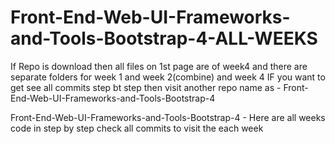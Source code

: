# Front-End-Web-UI-Frameworks-and-Tools-Bootstrap-4-ALL-WEEKS

If Repo is download then all files on 1st page are of week4 and there are separate folders for week 1 and week 2(combine) and week 4
IF you want to get see all commits step bt step then visit another repo name as - Front-End-Web-UI-Frameworks-and-Tools-Bootstrap-4

Front-End-Web-UI-Frameworks-and-Tools-Bootstrap-4 - Here are all weeks code in step by step check all commits to visit the each week
